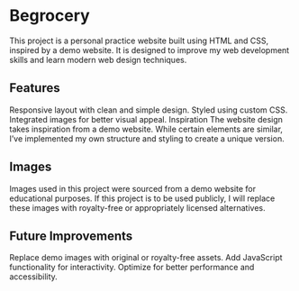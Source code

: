 # Begrocery

This project is a personal practice website built using HTML and CSS, inspired by a demo website. It is designed to improve my web development skills and learn modern web design techniques.

## Features
Responsive layout with clean and simple design.
Styled using custom CSS.
Integrated images for better visual appeal.
Inspiration
The website design takes inspiration from a demo website. While certain elements are similar, I’ve implemented my own structure and styling to create a unique version.

## Images
Images used in this project were sourced from a demo website for educational purposes. If this project is to be used publicly, I will replace these images with royalty-free or appropriately licensed alternatives.

## Future Improvements
Replace demo images with original or royalty-free assets.
Add JavaScript functionality for interactivity.
Optimize for better performance and accessibility.
